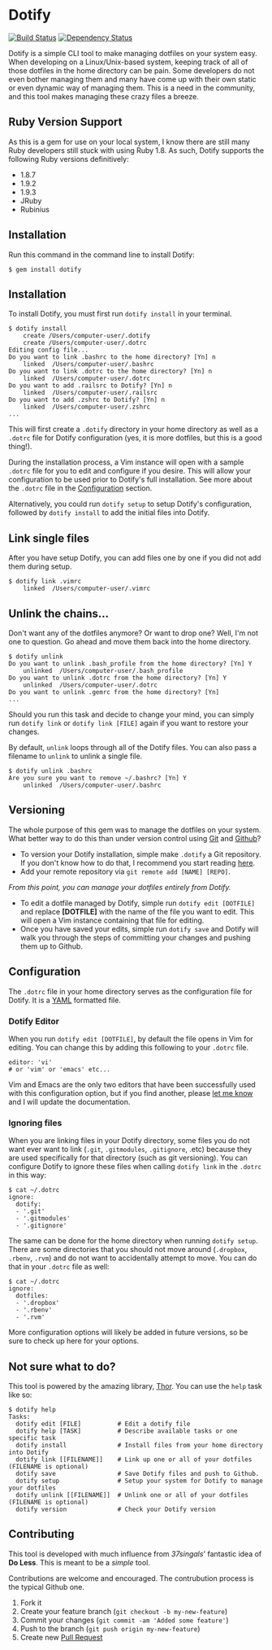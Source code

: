 # Dotify

[![Build Status](https://secure.travis-ci.org/mattdbridges/dotify.png)](http://travis-ci.org/mattdbridges/dotify) [![Dependency Status](https://gemnasium.com/mattdbridges/dotify.png)](https://gemnasium.com/mattdbridges/dotify)

Dotify is a simple CLI tool to make managing dotfiles on your system easy. When developing on a Linux/Unix-based system, keeping track of all of those dotfiles in the home directory can be pain. Some developers do not even bother managing them and many have come up with their own static or even dynamic way of managing them. This is a need in the community, and this tool makes managing these crazy files a breeze.

## Ruby Version Support

As this is a gem for use on your local system, I know there are still many Ruby developers still stuck with using Ruby 1.8. As such, Dotify supports the following Ruby versions definitively:

* 1.8.7
* 1.9.2
* 1.9.3
* JRuby
* Rubinius

## Installation

Run this command in the command line to install Dotify:

    $ gem install dotify

## Installation

To install Dotify, you must first run `dotify install` in your terminal.

    $ dotify install
        create /Users/computer-user/.dotify
        create /Users/computer-user/.dotrc
    Editing config file...
    Do you want to link .bashrc to the home directory? [Yn] n
        linked  /Users/computer-user/.bashrc
    Do you want to link .dotrc to the home directory? [Yn] n
        linked  /Users/computer-user/.dotrc
    Do you want to add .railsrc to Dotify? [Yn] n
        linked  /Users/computer-user/.railsrc
    Do you want to add .zshrc to Dotify? [Yn] n
        linked  /Users/computer-user/.zshrc
    ...

This will first create a `.dotify` directory in your home directory as well as a `.dotrc` file for Dotify configuration (yes, it is more dotfiles, but this is a good thing!).

During the installation process, a Vim instance will open with a sample `.dotrc` file for you to edit and configure if you desire. This will allow your configuration to be used prior to Dotify's full installation. See more about the `.dotrc` file in the [Configuration](https://github.com/mattdbridges/dotify/tree/cli-rewrite#configuration) section.

Alternatively, you could run `dotify setup` to setup Dotify's configuration, followed by `dotify install` to add the initial files into Dotify.

## Link single files

After you have setup Dotify, you can add files one by one if you did not add them during setup.

    $ dotify link .vimrc
        linked  /Users/computer-user/.vimrc

## Unlink the chains...

Don't want any of the dotfiles anymore? Or want to drop one? Well, I'm not one to question. Go ahead and move them back into the home directory.

    $ dotify unlink
    Do you want to unlink .bash_profile from the home directory? [Yn] Y
        unlinked  /Users/computer-user/.bash_profile
    Do you want to unlink .dotrc from the home directory? [Yn] Y
        unlinked  /Users/computer-user/.dotrc
    Do you want to unlink .gemrc from the home directory? [Yn]
    ...

Should you run this task and decide to change your mind, you can simply run `dotify link` or `dotify link [FILE]` again if you want to restore your changes.

By default, `unlink` loops through all of the Dotify files. You can also pass a filename to `unlink` to unlink a single file.

    $ dotify unlink .bashrc
    Are you sure you want to remove ~/.bashrc? [Yn] Y
        unlinked  /Users/computer-user/.bashrc

## Versioning

The whole purpose of this gem was to manage the dotfiles on your system. What better way to do this than under version control using [Git](http://git-scm.com/) and [Github](https://github.com)?

* To version your Dotify installation, simple make `.dotify` a Git repository. If you don't know how to do that, I recommend you start reading [here](http://git-scm.com/book/en/Getting-Started).
* Add your remote repository via `git remote add [NAME] [REPO]`.

*From this point, you can manage your dotfiles entirely from Dotify.*

* To edit a dotfile managed by Dotify, simple run `dotify edit [DOTFILE]` and replace **[DOTFILE]** with the name of the file you want to edit. This will open a Vim instance containing that file for editing.
* Once you have saved your edits, simple run `dotify save` and Dotify will walk you through the steps of committing your changes and pushing them up to Github.

## Configuration

The `.dotrc` file in your home directory serves as the configuration file for Dotify. It is a [YAML](http://www.yaml.org/) formatted file.

### Dotify Editor

When you run `dotify edit [DOTFILE]`, by default the file opens in Vim for editing. You can change this by adding this following to your `.dotrc` file.

    editor: 'vi'
    # or 'vim' or 'emacs' etc...

Vim and Emacs are the only two editors that have been successfully used with this configuration option, but if you find another, please [let me know](https://github.com/mattdbridges/dotify/issues/new) and I will update the documentation.

### Ignoring files

When you are linking files in your Dotify directory, some files you do not want ever want to link (`.git`, `.gitmodules`, `.gitignore`, .etc) because they are used specifically for that directory (such as git versioning). You can configure Dotify to ignore these files when calling `dotify link` in the `.dotrc` in this way:

    $ cat ~/.dotrc
    ignore:
      dotify:
      - '.git'
      - '.gitmodules'
      - '.gitignore'

The same can be done for the home directory when running `dotify setup`. There are some directories that you should not move around (`.dropbox`, `.rbenv`, `.rvm`) and do not want to accidentally attempt to move. You can do that in your `.dotrc` file as well:

    $ cat ~/.dotrc
    ignore:
      dotfiles:
      - '.dropbox'
      - '.rbenv'
      - '.rvm'

More configuration options will likely be added in future versions, so be sure to check up here for your options.

## Not sure what to do?

This tool is powered by the amazing library, [Thor](http://whatisthor.com/). You can use the `help` task like so:

    $ dotify help
    Tasks:
      dotify edit [FILE]          # Edit a dotify file
      dotify help [TASK]          # Describe available tasks or one specific task
      dotify install              # Install files from your home directory into Dotify
      dotify link [[FILENAME]]    # Link up one or all of your dotfiles (FILENAME is optional)
      dotify save                 # Save Dotify files and push to Github.
      dotify setup                # Setup your system for Dotify to manage your dotfiles
      dotify unlink [[FILENAME]]  # Unlink one or all of your dotfiles (FILENAME is optional)
      dotify version              # Check your Dotify version

## Contributing

This tool is developed with much influence from *37singals*' fantastic idea of **Do Less**. This is meant to be a *simple* tool.

Contributions are welcome and encouraged. The contrubution process is the typical Github one.

1. Fork it
2. Create your feature branch (`git checkout -b my-new-feature`)
3. Commit your changes (`git commit -am 'Added some feature'`)
4. Push to the branch (`git push origin my-new-feature`)
5. Create new [Pull Request](https://github.com/mattdbridges/dotify/pull/new/master)
